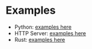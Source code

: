 # Examples
- Python: [examples here](python)
- HTTP Server: [examples here](server)
- Rust: [examples here](../mistralrs/examples/)
